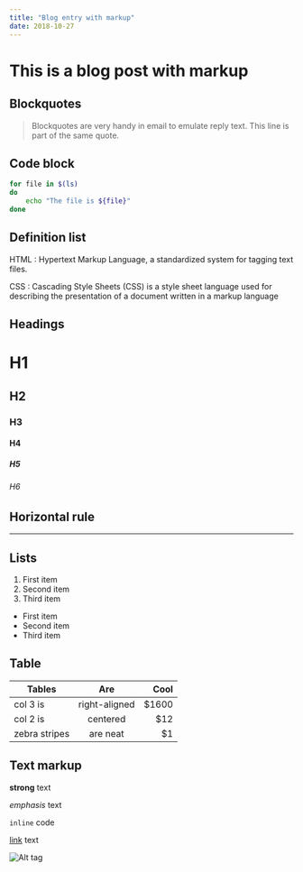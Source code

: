 ```yaml
---
title: "Blog entry with markup"
date: 2018-10-27
---
```


# This is a blog post with markup

## Blockquotes

> Blockquotes are very handy in email to emulate reply text.
> This line is part of the same quote.

## Code block

```sh
for file in $(ls)
do
	echo "The file is ${file}"
done
```

## Definition list

HTML
: Hypertext Markup Language, a standardized system for tagging text files.

CSS
: Cascading Style Sheets (CSS) is a style sheet language used for describing the presentation of a document written in a markup language

## Headings

# H1

## H2

### H3

#### H4

##### H5

###### H6

## Horizontal rule

---

## Lists

1. First item
2. Second item
3. Third item

* First item
* Second item
* Third item

## Table

| Tables        | Are           | Cool  |
| ------------- |:-------------:| -----:|
| col 3 is      | right-aligned | $1600 |
| col 2 is      | centered      |   $12 |
| zebra stripes | are neat      |    $1 |

## Text markup

**strong** text

_emphasis_ text

`inline` code

[link](http://jekyllrb.com) text

![Alt tag](/path/to/image.jpg)

